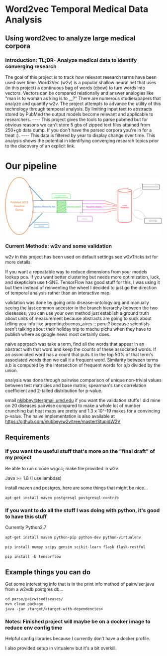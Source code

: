 # Word2vec Temporal Medical Data Analysis
## Using word2vec to analyze large medical corpora

### Introduction:  TL;DR- Analyze medical data to identify converging research
The goal of this project is to track how relevant research terms have been used over time. 
Word2Vec (w2v) is a popular shallow neural net that uses (in this project) a continuous bag of words (cbow) to turn words into vectors. 
Vectors can be compared relationally and answer analogies like "man is to woman as king is to __?"
There are numerous studies/papers that analyze and quantify w2v. 
The project attempts to advance the utility of this technology through temporal analysis.
By limiting input text to abstracts stored by PubMed the output models become relevant and applicable to researchers.
---- This project gives the tools to parse pubmed but for obvious reasons we can't store 5 gbs of zipped text files attained from 250+gb data dump.
If you don't have the parsed corpora you're in for a treat :). ----
This data is filtered by year to display change over time.
This analysis shows the potential in identifying converging research topics prior to the discovery of an explicit link.

# Our pipeline 
<img src="pipelineDiagram.png" alt="drawing" max-width=100% />


### Current Methods: w2v and some validation
w2v in this project has been used on default settings see w2vTricks.txt for more details. 

If you want a repeatable way to reduce dimensions from your models lookup pca. If you want better clustering but needs more optimization, luck, and skepticism use t-SNE. TensorFlow has good stuff for this, I was using it but then instead of reinventing the wheel I decided to just go the direction of temporal analysis rather than an interactive map.

validation was done by going onto disease-ontology.org and manually seeing the last common ancestor in the branch hierarchy between the two dieseases, you can use your own method just establish a ground truth about units of measurement because abstracts are going to suck about telling you info like argentina:buenos_aires :: peru:? because scientists aren't talking about their holiday trip to machu pichu when they have to publish where as google news most certainly does.

naive approach was take a term, find all the words that appear in an abstract with that word and keep the counts of these associated words. If an associated word has a count that puts it in the top 50% of that term's associated words then we call it a frequent word. Similarity between terms a,b is computed by the intersection of frequent words for a,b divided by the union.

analysis was done through pairwise comparison of unique non-trivial values between test matricies and base matrix; spearman's rank correlation coefficient and 2-tailed distribution for p-value. 

email nkibbey@terpmail.umd.edu if you want the validation stuffs I did mine on 20 diseases pairwise compared to make a whole lot of number crunching but heat maps are pretty and 1.3 x 10^-19 makes for a convincing p-value.
The naive implementation is also available at https://github.com/nkibbey/w2v/tree/master/StupidW2V 

## Requirements
### If you want the useful stuff that's more on the "final draft" of my project
Be able to run c code w/gcc; make file provided in w2v

Java >= 1.8 (I use lambdas)

install maven and postgres, here are some things that might be nice...

`apt-get install maven postgresql postgresql-contrib`

### If you want to do all the stuff I was doing with python, it's good to have this stuff
Currently Python2.7

`apt-get install maven python-pip python-dev python-virtualenv`

``` pip install numpy scipy gensim scikit-learn flask flask-restful   ```

`pip install -U tensorflow`

## Example things you can do
Get some interesting info that is in the print info method of pairwiser.java from a w2vdb postgres db...
```
cd parse/pairwisediseases/
mvn clean package
java -jar /target/<target-with-dependencies>
```

### Notes: Finished project will maybe be on a docker image to reduce env config time
Helpful config libraries because I currently don't have a docker profile. 

I also provided setup in virtualenv but it's a bit overkill.
